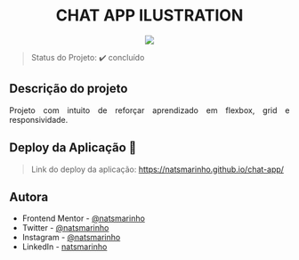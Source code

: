<h1 align='center'>CHAT APP ILUSTRATION</h1> 

<p align="center">
   <img src="http://img.shields.io/static/v1?label=STATUS&message=CONCLUIDO&color=GREEN&style=for-the-badge"/>
</p>

> Status do Projeto: :heavy_check_mark: concluído

## Descrição do projeto 

<p align="justify">
Projeto com intuito de reforçar aprendizado em flexbox, grid e responsividade.
</p>

## Deploy da Aplicação :dash:

> Link do deploy da aplicação: https://natsmarinho.github.io/chat-app/

## Autora

- Frontend Mentor - [@natsmarinho](https://www.frontendmentor.io/profile/natsmarinho)
- Twitter - [@natsmarinho](https://www.twitter.com/natsmarinho)
- Instagram - [@natsmarinho](https://www.instagram.com/natsmarinho/)
- LinkedIn - [natsmarinho](https://www.linkedin.com/in/natsmarinho/)
